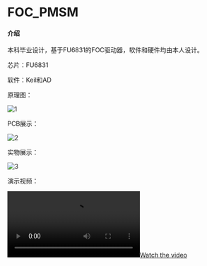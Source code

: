 # FOC_PMSM

#### 介绍
本科毕业设计，基于FU6831的FOC驱动器，软件和硬件均由本人设计。

芯片：FU6831

软件：Keil和AD

原理图：

![1](https://gitee.com/cuitsj/foc_-pmsm/blob/master/readme/%E5%9B%BE%E7%89%875.png)

PCB展示：

![2](https://gitee.com/cuitsj/foc_-pmsm/blob/master/readme/%E5%9B%BE%E7%89%872.png)

实物展示：

![3](https://gitee.com/cuitsj/foc_-pmsm/blob/master/readme/%E5%9B%BE%E7%89%873.jpg)

演示视频：

[![Watch the video](https://gitee.com/cuitsj/foc_-pmsm/blob/master/readme/%E5%AA%92%E4%BD%931.mp4)](https://gitee.com/cuitsj/foc_-pmsm/blob/master/readme/%E5%AA%92%E4%BD%931.mp4)


